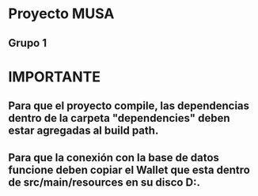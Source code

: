 # Proyecto MUSA
## Grupo 1

# **IMPORTANTE**
## Para que el proyecto compile, las dependencias dentro de la carpeta "dependencies" deben estar agregadas al build path.
## Para que la conexión con la base de datos funcione deben copiar el Wallet que esta dentro de src/main/resources en su disco D:.
